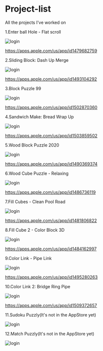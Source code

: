 # Project-list
All the projects I've worked on

1.Enter ball Hole - Flat scroll

![login](https://github.com/Pythem/Project-list/blob/master/pics/Enter%20ball%20Hole%20%20Flat%20scroll.png)

https://apps.apple.com/us/app/id1479682759


2.Sliding Block: Dash Up Merge

![login](https://github.com/Pythem/Project-list/blob/master/pics/Sliding%20Block%20Dash%20Up%20Merge.png)

https://apps.apple.com/us/app/id1493104292


3.Block Puzzle 99

![login](https://github.com/Pythem/Project-list/blob/master/pics/Block%20Puzzle%2099.png)

https://apps.apple.com/us/app/id1502870360


4.Sandwich Make: Bread Wrap Up

![login](https://github.com/Pythem/Project-list/blob/master/pics/Sandwich%20Make%20Bread%20Wrap%20Up.png)

https://apps.apple.com/us/app/id1503859502


5.Wood Block Puzzle 2020

![login](https://github.com/Pythem/Project-list/blob/master/pics/Wood%20Block%20Puzzle%202020.png)

https://apps.apple.com/us/app/id1490369374


6.Wood Cube Puzzle - Relaxing

![login](https://github.com/Pythem/Project-list/blob/master/pics/Wood%20Cube%20Puzzle%20%20Relaxing.png)

https://apps.apple.com/us/app/id1486736119


7.Fill Cubes - Clean Pool Road

![login](https://github.com/Pythem/Project-list/blob/master/pics/Fill%20Cubes%20Clean%20Pool%20Road.png)

https://apps.apple.com/us/app/id1481806822


8.Fill Cube 2 - Color Block 3D

![login](https://github.com/Pythem/Project-list/blob/master/pics/Fill%20Cube%202%20%20Color%20Block%203D.png)

https://apps.apple.com/us/app/id1484162997


9.Color Link - Pipe Link

![login](https://github.com/Pythem/Project-list/blob/master/pics/Color%20Link%20-%20Pipe%20Link.png)

https://apps.apple.com/us/app/id1495280263


10.Color Link 2: Bridge Ring Pipe

![login](https://github.com/Pythem/Project-list/blob/master/pics/Color%20Link%202%20Bridge%20Ring%20Pipe.png)

https://apps.apple.com/us/app/id1509372657


11.Sudoku Puzzly(It's not in the AppStore yet)

![login](https://github.com/Pythem/Project-list/blob/master/pics/Sudoku%20Puzzly.png)

12.Match Puzzly(It's not in the AppStore yet)

![login](https://github.com/Pythem/Project-list/blob/master/pics/Match%20Puzzly.png)



